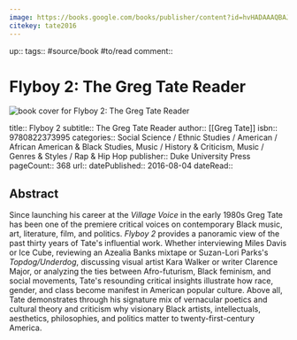 ```yaml
---
image: https://books.google.com/books/publisher/content?id=hvHADAAAQBAJ&printsec=frontcover&img=1&imgtk=AFLRE718C2ujBtj1fY-GUy-X4KssM2IRkuKYuHEsQ_E7c117KvEe_xY-xmrcb-E6pIXShAjx2gmzaJMpVrNYoezHJ7SRQK1n6Saaxf9PIyxb5FeVNTPbc5jHq1zvjR8hF22WikscgNiQ&source=gbs_api
citekey: tate2016
---
```


up:: 
tags:: #source/book #to/read 
comment:: 

# Flyboy 2: The Greg Tate Reader

![book cover for Flyboy 2: The Greg Tate Reader](https://books.google.com/books/publisher/content?id=hvHADAAAQBAJ&printsec=frontcover&img=1&imgtk=AFLRE718C2ujBtj1fY-GUy-X4KssM2IRkuKYuHEsQ_E7c117KvEe_xY-xmrcb-E6pIXShAjx2gmzaJMpVrNYoezHJ7SRQK1n6Saaxf9PIyxb5FeVNTPbc5jHq1zvjR8hF22WikscgNiQ&source=gbs_api)

title:: Flyboy 2
subtitle:: The Greg Tate Reader
author:: [[Greg Tate]]
isbn:: 9780822373995
categories:: Social Science / Ethnic Studies / American / African American & Black Studies, Music / History & Criticism, Music / Genres & Styles / Rap & Hip Hop
publisher:: Duke University Press
pageCount:: 368
url::
datePublished:: 2016-08-04
dateRead:: 

## Abstract 

Since launching his career at the _Village Voice_ in the early 1980s Greg Tate has been one of the premiere critical voices on contemporary Black music, art, literature, film, and politics. _Flyboy 2_ provides a panoramic view of the past thirty years of Tate's influential work. Whether interviewing Miles Davis or Ice Cube, reviewing an Azealia Banks mixtape or Suzan-Lori Parks's _Topdog/Underdog_, discussing visual artist Kara Walker or writer Clarence Major, or analyzing the ties between Afro-futurism, Black feminism, and social movements, Tate's resounding critical insights illustrate how race, gender, and class become manifest in American popular culture. Above all, Tate demonstrates through his signature mix of vernacular poetics and cultural theory and criticism why visionary Black artists, intellectuals, aesthetics, philosophies, and politics matter to twenty-first-century America.

